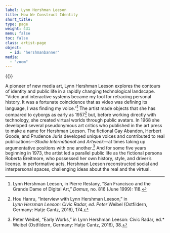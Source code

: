 ```yaml
---
label: Lynn Hershman Leeson
title: How We Construct Identity
short_title:
type: page
weight: 431
menu: false
toc: false
class: artist-page
object:
  - id: "hershmanbanner"
media:
  - "zoom"
---
```

{{<q-figure id="hershmanbanner">}}

A pioneer of new media art, Lynn Hershman Leeson explores the contours of identity and public life in a rapidly changing technological landscape. “Video and interactive systems became my tool for retracing personal history. It was a fortunate coincidence that as video was defining its language, I was finding my voice.”[^1] The artist made objects that she has compared to cyborgs as early as 1957[^2] but, before working directly with technology, she created virtual worlds through public avatars. In 1968 she developed several pseudonymous art critics who published in the art press to make a name for Hershman Leeson. The fictional Gay Abandon, Herbert Goode, and Prudence Juris developed unique voices and contributed to real publications—*Studio International* and *Artweek*—at times taking up argumentative positions with one another.[^3] And for some five years beginning in 1973, the artist led a parallel public life as the fictional persona Roberta Breitmore, who possessed her own history, style, and driver’s license. In performative acts, Hershman Leeson reconstructed social and interpersonal spaces, challenging ideas about the real and the virtual.

[^1]: Lynn Hershman Leeson, in Pierre Restany, “San Francisco and the Grande Dame of Digital Art,” *Domus,* no. 816 (June 1999): 118.

[^2]: Hou Hanru, “Interview with Lynn Hershman Leeson,” in *Lynn Hersman Leeson: Civic Radar, ed. Peter* Weibel (Ostfildern, Germany: Hatje Cantz, 2016), 174.

[^3]: Peter Weibel, “Early Works,” in Lynn Hershman Leeson: Civic Radar, ed.* Weibel (Ostfildern, Germany: Hatje Cantz, 2016), 38.
